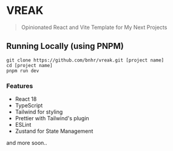 # VREAK

> Opinionated React and Vite Template for My Next Projects

## Running Locally (using PNPM)

```
git clone https://github.com/bnhr/vreak.git [project name]
cd [project name]
pnpm run dev
```

### Features

- React 18
- TypeScript
- Tailwind for styling
- Prettier with Tailwind's plugin
- ESLint
- Zustand for State Management

and more soon..
